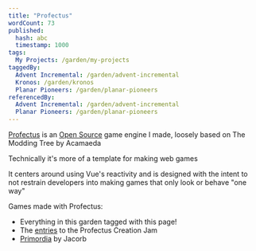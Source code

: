 ```yaml
---
title: "Profectus"
wordCount: 73
published:
  hash: abc
  timestamp: 1000
tags:
  My Projects: /garden/my-projects
taggedBy:
  Advent Incremental: /garden/advent-incremental
  Kronos: /garden/kronos
  Planar Pioneers: /garden/planar-pioneers
referencedBy:
  Advent Incremental: /garden/advent-incremental
  Planar Pioneers: /garden/planar-pioneers
---
```


[Profectus](https://moddingtree.com) is an [Open Source](/garden/open-source) game engine I made, loosely based on The Modding Tree by Acamaeda

Technically it's more of a template for making web games

It centers around using Vue's reactivity and is designed with the intent to not restrain developers into making games that only look or behave "one way"

Games made with Profectus:
- Everything in this garden tagged with this page!
- The [entries](https://itch.io/jam/profectus-creation-jam/entries) to the Profectus Creation Jam
- [Primordia](https://jacorb90.me/Primordial-Tree/) by Jacorb

